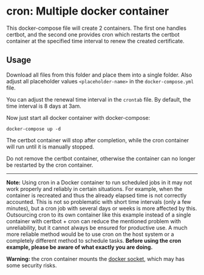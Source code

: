 # cron: Multiple docker container

This docker-compose file will create 2 containers. The first one handles certbot, and the second one provides cron which
restarts the certbot container at the specified time interval to renew the created certificate.

## Usage

Download all files from this folder and place them into a single folder. Also adjust all placeholder
values `<placeholder-name>` in the `docker-compose.yml` file.

You can adjust the renewal time interval in the `crontab` file. By default, the time interval is 8 days at 3am.

Now just start all docker container with docker-compose:

```commandline
docker-compose up -d
```

The certbot container will stop after completion, while the cron container will run until it is manually stopped.

Do not remove the certbot container, otherwise the container can no longer be restarted by the cron container.

---

**Note:** Using cron in a Docker container to run scheduled jobs in it may not work properly and reliably in certain
situations. For example, when the container is recreated and thus the already elapsed time is not correctly accounted.
This is not so problematic with short time intervals (only a few minutes), but a cron job with several days or weeks is
more affected by this. Outsourcing cron to its own container like this example instead of a single container with
certbot + cron can reduce the mentioned problem with unreliability, but it cannot always be ensured for productive use.
A much more reliable method would be to use cron on the host system or a completely different method to schedule tasks.
**Before using the cron example, please be aware of what exactly you are doing.**

**Warning:** the cron container mounts
the [docker socket](https://docs.docker.com/engine/reference/commandline/dockerd/#daemon-socket-option), which may has
some security risks.
